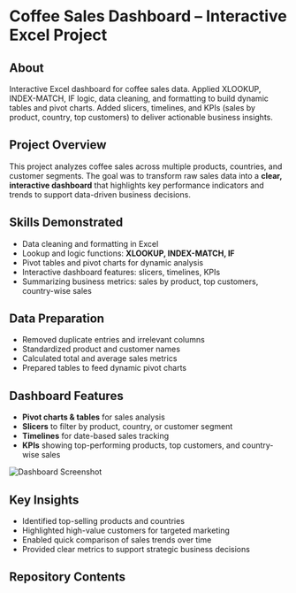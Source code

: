 # Coffee Sales Dashboard – Interactive Excel Project

## About
Interactive Excel dashboard for coffee sales data. Applied XLOOKUP, INDEX-MATCH, IF logic, data cleaning, and formatting to build dynamic tables and pivot charts. Added slicers, timelines, and KPIs (sales by product, country, top customers) to deliver actionable business insights.

## Project Overview
This project analyzes coffee sales across multiple products, countries, and customer segments. The goal was to transform raw sales data into a **clear, interactive dashboard** that highlights key performance indicators and trends to support data-driven business decisions.

## Skills Demonstrated
- Data cleaning and formatting in Excel  
- Lookup and logic functions: **XLOOKUP, INDEX-MATCH, IF**  
- Pivot tables and pivot charts for dynamic analysis  
- Interactive dashboard features: slicers, timelines, KPIs  
- Summarizing business metrics: sales by product, top customers, country-wise sales  

## Data Preparation
- Removed duplicate entries and irrelevant columns  
- Standardized product and customer names  
- Calculated total and average sales metrics  
- Prepared tables to feed dynamic pivot charts  

## Dashboard Features
- **Pivot charts & tables** for sales analysis  
- **Slicers** to filter by product, country, or customer segment  
- **Timelines** for date-based sales tracking  
- **KPIs** showing top-performing products, top customers, and country-wise sales  

![Dashboard Screenshot](images/dashboard_overview.png)  

## Key Insights
- Identified top-selling products and countries  
- Highlighted high-value customers for targeted marketing  
- Enabled quick comparison of sales trends over time  
- Provided clear metrics to support strategic business decisions  

## Repository Contents

